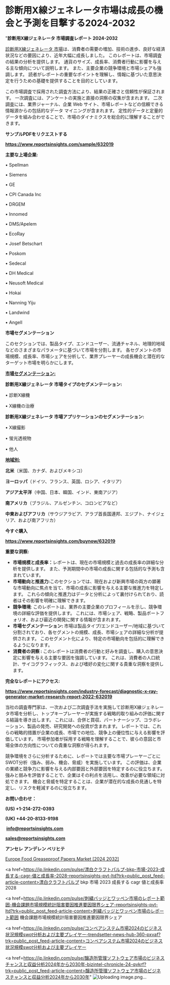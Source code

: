 # 診断用X線ジェネレータ市場は成長の機会と予測を目撃する2024-2032

"<strong>診断用X線ジェネレータ 市場調査レポート 2024-2032</strong>

<a href=https://www.reportsinsights.com/sample/632019>診断用X線ジェネレータ 市場</a>は、消費者の需要の増加、技術の進歩、良好な経済状況などの要因により、近年大幅に成長しました。 このレポートは、市場調査の結果の分析を提供します。 通貨のサイズ、成長率、消費者行動に影響を与える主な傾向について説明します。 また、主要企業の競争環境と市場シェアも強調します。 読者がレポートの重要なポイントを理解し、情報に基づいた意思決定を行うための基礎を提供することを目的としています。

この市場調査で採用された調査方法により、結果の正確さと信頼性が保証されます。 一次調査には、アンケートの実施と直接の洞察の収集が含まれます。 二次調査には、業界ジャーナル、企業 Web サイト、市場レポートなどの信頼できる情報源からの包括的なデータ マイニングが含まれます。 定性的データと定量的データを組み合わせることで、市場のダイナミクスを総合的に理解することができます。

<strong><b>サンプルPDFをリクエストする</b></strong>

<a href=https://www.reportsinsights.com/sample/632019><strong><u>https://www.reportsinsights.com/sample/632019</u></strong></a>

<strong>主要な上場企業:</strong>

• Spellman

• Siemens

• GE

• CPI Canada Inc

• DRGEM

• Innomed

• DMS/Apelem

• EcoRay

• Josef Betschart

• Poskom

• Sedecal

• DH Medical

• Neusoft Medical

• Hokai

• Nanning Yiju

• Landwind

• Angell

<strong>市場セグメンテーション</strong>

このセクションでは、製品タイプ、エンドユーザー、流通チャネル、地理的地域などのさまざまなパラメータに基づいて市場を分割します。 各セグメントの市場規模、成長率、市場シェアを分析して、業界プレーヤーの成長機会と潜在的なターゲット市場を明らかにします。

<strong><u>市場セグメンテーション</u></strong><strong><u>:</u></strong>

<strong>診断用X線ジェネレータ 市場タイプのセグメンテーション:</strong>

• 診断X線機

• X線機の治療

<strong>診断用X線ジェネレータ 市場アプリケーションのセグメンテーション:</strong>

• X線撮影

• 蛍光透視物

• 他人

<strong><u>地域別</u></strong><strong><u>:</u></strong>

<strong>北米</strong>（米国、カナダ、およびメキシコ）

<strong>ヨーロッパ</strong>（ドイツ、フランス、英国、ロシア、イタリア）

<strong>アジア太平洋</strong>（中国、日本、韓国、インド、東南アジア）

<strong>南アメリカ</strong>（ブラジル、アルゼンチン、コロンビアなど）

<strong>中東およびアフリカ</strong>（サウジアラビア、アラブ首長国連邦、エジプト、ナイジェリア、および南アフリカ）

<strong>今すぐ購入</strong>

<a href=https://www.reportsinsights.com/buynow/632019><strong><u>https://www.reportsinsights.com/buynow/632019</u></strong></a>

<strong>重要な洞察:</strong>
<ul>
  <li><strong>市場規模と成長率：</strong>レポートは、現在の市場規模と過去の成長率の詳細な分析を提供します。 また、予測期間中の市場の成長に関する包括的な予測も含まれています。</li>
  <li><strong>市場動向と推進力:</strong>このセクションでは、現在および新興市場の両方の顕著な市場動向に焦点を当て、市場の成長に影響を与える主要な推進力を特定します。 これらの傾向と推進力はデータと分析によって裏付けられており、読者はその影響を明確に理解できます。</li>
  <li><strong>競争環境</strong>: このレポートは、業界の主要企業のプロフィールを示し、競争環境の詳細な評価を提供します。 これには、市場シェア、戦略、製品ポートフォリオ、および最近の開発に関する情報が含まれます。</li>
  <li><strong>市場セグメンテーション: </strong>市場は製品タイプ/エンドユーザー/地域に基づいて分割されており、各セグメントの規模、成長、市場シェアの詳細な分析が提供されます。 このセグメント化により、特定の市場動向を包括的に理解できるようになります。</li>
  <li><strong>消費者の洞察 : </strong>このレポートは消費者の行動と好みを調査し、購入の意思決定に影響を与える主要な要因を強調しています。 これは、消費者の人口統計、サイコグラフィックス、および嗜好の変化に関する貴重な洞察を提供します。</li>
</ul>
<strong>完全なレポートにアクセス:</strong>

<a href=https://www.reportsinsights.com/industry-forecast/diagnostic-x-ray-generator-market-research-report-2022-632019><strong><u><b>https://www.reportsinsights.com/industry-forecast/diagnostic-x-ray-generator-market-research-report-2022-632019</b></u></strong></a>

当社の調査専門家は、一次および二次調査手法を実施して診断用X線ジェネレータ市場を分析し、トップキープレーヤーが実施する戦略的取り組みの評価に関する結論を導き出します。 これには、合併と買収、パートナーシップ、コラボレーション、製品の発売、研究開発への投資が含まれます。 レポートでは、これらの戦略的措置が企業の成長、市場での地位、競争上の優位性に与える影響を評価しています。 市場参加者が採用する戦略を理解することで、彼らの意図と市場全体の方向性についての貴重な洞察が得られます。

競争環境をさらに分析するために、レポートでは主要な市場プレーヤーごとにSWOT分析（強み、弱み、機会、脅威）を実施しています。 この評価は、企業の業績と競争力に影響を与える内部要因と外部要因を特定するのに役立ちます。 強みと弱みを評価することで、企業はその利点を活用し、改善が必要な領域に対処できます。 機会と脅威を特定することは、企業が潜在的な成長の見通しを特定し、リスクを軽減するのに役立ちます。

<strong>お問い合わせ：</strong>

<strong>(US) +1-214-272-0393</strong>

<strong>(UK) +44-20-8133-9198</strong>

<strong> </strong><a href=info@reportsinsights.com><strong><u>info@reportsinsights.com</u></strong></a>

<a href=sales@reportsinsights.com><strong><u>sales@reportsinsights.com</u></strong></a>

<strong>アンセレ アンデレン ベリヒテ</strong>

<a href=https://www.linkedin.com/pulse/europe-food-greaseproof-papers-markets-analysis-2ez4f/>Europe Food Greaseproof Papers Market [2024 2032]</a>

<a href=https://jp.linkedin.com/pulse/漂白クラフトパルプ-bkp-市場-2023-成長する-cagr-値と成長率-2028-reportsinsights-pvt-ltd?trk=public_post_feed-article-content>漂白クラフトパルプ bkp 市場 2023 成長する cagr 値と成長率 2028</a>

<a href=https://jp.linkedin.com/pulse/刺繍バッジとワッペン市場のレポート範囲-機会課題市場規模統計阻害要因推進要因限界シェア-reportsinsights-pvt-ltd?trk=public_post_feed-article-content>刺繍バッジとワッペン市場のレポート範囲 機会課題市場規模統計阻害要因推進要因限界シェア</a>

<a href=https://jp.linkedin.com/pulse/コンベアシステム市場2024のビジネス状況規模swot分析および主要プレイヤー-trendsetter-news-hub-360-pxvaf?trk=public_post_feed-article-content>コンベアシステム市場2024のビジネス状況規模swot分析および主要プレイヤー</a>

<a href=https://jp.linkedin.com/pulse/醸造所管理ソフトウェア市場のビジネスチャンスと収益分析2024年から2030年-bizintel-chronicle-24-qvkrf?trk=public_post_feed-article-content>醸造所管理ソフトウェア市場のビジネスチャンスと収益分析2024年から2030年</a>"
![Uploading image.png…]()
